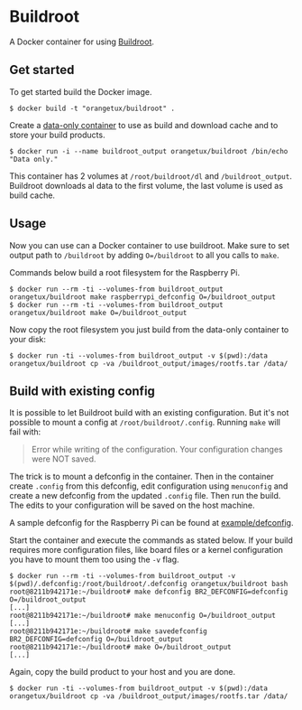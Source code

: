 # Buildroot
A Docker container for using [Buildroot][buildroot].

## Get started
To get started build the Docker image.

``` shell
$ docker build -t "orangetux/buildroot" .
```

Create a [data-only container][data-only] to use as build and download
cache and to store your build products. 

``` shell
$ docker run -i --name buildroot_output orangetux/buildroot /bin/echo "Data only."
```

This container has 2 volumes at `/root/buildroot/dl` and `/buildroot_output`. 
Buildroot downloads al data to the first volume, the last volume is used as
build cache.

## Usage
Now you can use can a Docker container to use buildroot. Make sure to set 
output path to `/buildroot` by adding `O=/buildroot` to all you calls to
`make`.

Commands below build a root filesystem for the Raspberry Pi.

```shell
$ docker run --rm -ti --volumes-from buildroot_output orangetux/buildroot make raspberrypi_defconfig O=/buildroot_output
$ docker run --rm -ti --volumes-from buildroot_output orangetux/buildroot make O=/buildroot_output
```
Now copy the root filesystem you just build from the data-only container to your disk:

```shell
$ docker run -ti --volumes-from buildroot_output -v $(pwd):/data orangetux/buildroot cp -va /buildroot_output/images/rootfs.tar /data/
```

## Build with existing config
It is possible to let Buildroot build with an existing configuration. But it's
not possible to mount a config at `/root/buildroot/.config`. Running `make`
will  fail with:

> Error while writing of the configuration.
> Your configuration changes were NOT saved.

The trick is to mount a defconfig in the container. Then in the container
create `.config` from this defconfig, edit configuration using `menuconfig` and
create a new defconfig from the updated `.config` file. Then run the build.
The edits to your configuration will be saved on the host machine.

A sample defconfig for the Raspberry Pi can be found at
[example/defconfig][defconfig].

Start the container and execute the commands as stated below. If your build
requires more configuration files, like board files or a kernel configuration
you have to mount them too using the `-v` flag.

```shell
$ docker run --rm -ti --volumes-from buildroot_output -v $(pwd)/.defconfig:/root/buildroot/.defconfig orangetux/buildroot bash
root@8211b942171e:~/buildroot# make defconfig BR2_DEFCONFIG=defconfig O=/buildroot_output
[...]
root@8211b942171e:~/buildroot# make menuconfig O=/buildroot_output
[...]
root@8211b942171e:~/buildroot# make savedefconfig BR2_DEFCONFIG=defconfig O=/buildroot_output
root@8211b942171e:~/buildroot# make O=/buildroot_output 
[...]
```

Again, copy the build product to your host and you are done.

```shell
$ docker run -ti --volumes-from buildroot_output -v $(pwd):/data orangetux/buildroot cp -va /buildroot_output/images/rootfs.tar /data/
```

[buildroot]:http://buildroot.uclibc.org/
[data-only]:https://docs.docker.com/userguide/dockervolumes/
[defconfig]:example/defconfig
